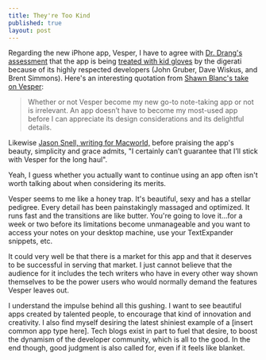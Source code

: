 ```yaml
---
title: They're Too Kind
published: true
layout: post
---
```


Regarding the new iPhone app, Vesper, I have to agree with [Dr. Drang's assessment](http://www.leancrew.com/all-this/2013/06/form-and-function/) that the app is being [treated with kid gloves](http://www.marco.org/2013/06/06/vesper) by the digerati because of its highly respected developers (John Gruber, Dave Wiskus, and Brent Simmons). Here's an interesting quotation from [Shawn Blanc's take on Vesper](http://shawnblanc.net/2013/06/arment-vesper/):

> Whether or not Vesper become my new go-to note-taking app or not is irrelevant. An app doesn’t have to become my most-used app before I can appreciate its design considerations and its delightful details.

Likewise [Jason Snell, writing for Macworld,](http://www.macworld.com/article/2040883/meet-vesper-a-notes-app-with-an-all-star-development-team.html) before praising the app's beauty, simplicity and grace admits, "I certainly can’t guarantee that I’ll stick with Vesper for the long haul".

Yeah, I guess whether you actually want to continue using an app often isn't worth talking about when considering its merits.

Vesper seems to me like a honey trap. It's beautiful, sexy and has a stellar pedigree. Every detail has been painstakingly massaged and optimized. It runs fast and the transitions are like butter. You're going to love it...for a week or two before its limitations become unmanageable and you want to access your notes on your desktop machine, use your TextExpander snippets, etc. 

It could very well be that there is a market for this app and that it deserves to be successful in serving that market. I just cannot believe that the audience for it includes the tech writers who have in every other way shown themselves to be the power users who would normally demand the features Vesper leaves out. 

I understand the impulse behind all this gushing. I want to see beautiful apps created by talented people, to encourage that kind of innovation and creativity. I also find myself desiring the latest shiniest example of a \[insert common app type here\]. Tech blogs exist in part to fuel that desire, to boost the dynamism of the developer community, which is all to the good. In the end though, good judgment is also called for, even if it feels like  blanket. 
